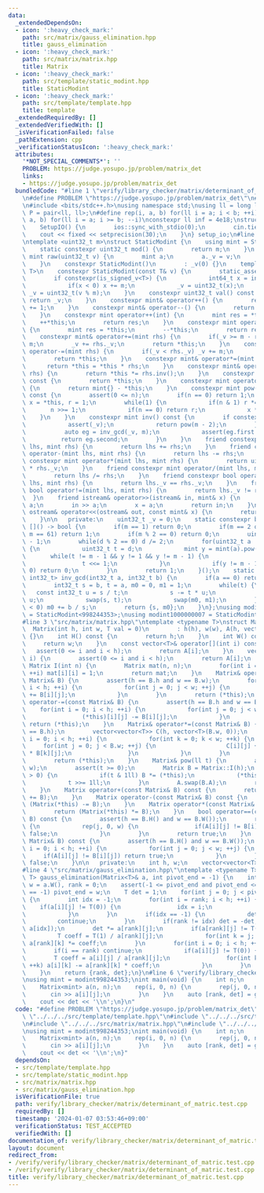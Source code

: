 ```yaml
---
data:
  _extendedDependsOn:
  - icon: ':heavy_check_mark:'
    path: src/matrix/gauss_elimination.hpp
    title: gauss_elimination
  - icon: ':heavy_check_mark:'
    path: src/matrix/matrix.hpp
    title: Matrix
  - icon: ':heavy_check_mark:'
    path: src/template/static_modint.hpp
    title: StaticModint
  - icon: ':heavy_check_mark:'
    path: src/template/template.hpp
    title: template
  _extendedRequiredBy: []
  _extendedVerifiedWith: []
  _isVerificationFailed: false
  _pathExtension: cpp
  _verificationStatusIcon: ':heavy_check_mark:'
  attributes:
    '*NOT_SPECIAL_COMMENTS*': ''
    PROBLEM: https://judge.yosupo.jp/problem/matrix_det
    links:
    - https://judge.yosupo.jp/problem/matrix_det
  bundledCode: "#line 1 \"verify/library_checker/matrix/determinant_of_matric.test.cpp\"\
    \n#define PROBLEM \"https://judge.yosupo.jp/problem/matrix_det\"\n#line 2 \"src/template/template.hpp\"\
    \n#include <bits/stdc++.h>\nusing namespace std;\nusing ll = long long;\nusing\
    \ P = pair<ll, ll>;\n#define rep(i, a, b) for(ll i = a; i < b; ++i)\n#define rrep(i,\
    \ a, b) for(ll i = a; i >= b; --i)\nconstexpr ll inf = 4e18;\nstruct SetupIO {\n\
    \    SetupIO() {\n        ios::sync_with_stdio(0);\n        cin.tie(0);\n    \
    \    cout << fixed << setprecision(30);\n    }\n} setup_io;\n#line 3 \"src/template/static_modint.hpp\"\
    \ntemplate <uint32_t m>\nstruct StaticModint {\n    using mint = StaticModint;\n\
    \    static constexpr uint32_t mod() {\n        return m;\n    }\n    static constexpr\
    \ mint raw(uint32_t v) {\n        mint a;\n        a._v = v;\n        return a;\n\
    \    }\n    constexpr StaticModint()\n        : _v(0) {}\n    template <class\
    \ T>\n    constexpr StaticModint(const T& v) {\n        static_assert(is_integral_v<T>);\n\
    \        if constexpr(is_signed_v<T>) {\n            int64_t x = int64_t(v % int64_t(m));\n\
    \            if(x < 0) x += m;\n            _v = uint32_t(x);\n        } else\
    \ _v = uint32_t(v % m);\n    }\n    constexpr uint32_t val() const {\n       \
    \ return _v;\n    }\n    constexpr mint& operator++() {\n        return *this\
    \ += 1;\n    }\n    constexpr mint& operator--() {\n        return *this -= 1;\n\
    \    }\n    constexpr mint operator++(int) {\n        mint res = *this;\n    \
    \    ++*this;\n        return res;\n    }\n    constexpr mint operator--(int)\
    \ {\n        mint res = *this;\n        --*this;\n        return res;\n    }\n\
    \    constexpr mint& operator+=(mint rhs) {\n        if(_v >= m - rhs._v) _v -=\
    \ m;\n        _v += rhs._v;\n        return *this;\n    }\n    constexpr mint&\
    \ operator-=(mint rhs) {\n        if(_v < rhs._v) _v += m;\n        _v -= rhs._v;\n\
    \        return *this;\n    }\n    constexpr mint& operator*=(mint rhs) {\n  \
    \      return *this = *this * rhs;\n    }\n    constexpr mint& operator/=(mint\
    \ rhs) {\n        return *this *= rhs.inv();\n    }\n    constexpr mint operator+()\
    \ const {\n        return *this;\n    }\n    constexpr mint operator-() const\
    \ {\n        return mint{} - *this;\n    }\n    constexpr mint pow(long long n)\
    \ const {\n        assert(0 <= n);\n        if(n == 0) return 1;\n        mint\
    \ x = *this, r = 1;\n        while(1) {\n            if(n & 1) r *= x;\n     \
    \       n >>= 1;\n            if(n == 0) return r;\n            x *= x;\n    \
    \    }\n    }\n    constexpr mint inv() const {\n        if constexpr(prime) {\n\
    \            assert(_v);\n            return pow(m - 2);\n        } else {\n \
    \           auto eg = inv_gcd(_v, m);\n            assert(eg.first == 1);\n  \
    \          return eg.second;\n        }\n    }\n    friend constexpr mint operator+(mint\
    \ lhs, mint rhs) {\n        return lhs += rhs;\n    }\n    friend constexpr mint\
    \ operator-(mint lhs, mint rhs) {\n        return lhs -= rhs;\n    }\n    friend\
    \ constexpr mint operator*(mint lhs, mint rhs) {\n        return uint64_t(lhs._v)\
    \ * rhs._v;\n    }\n    friend constexpr mint operator/(mint lhs, mint rhs) {\n\
    \        return lhs /= rhs;\n    }\n    friend constexpr bool operator==(mint\
    \ lhs, mint rhs) {\n        return lhs._v == rhs._v;\n    }\n    friend constexpr\
    \ bool operator!=(mint lhs, mint rhs) {\n        return lhs._v != rhs._v;\n  \
    \  }\n    friend istream& operator>>(istream& in, mint& x) {\n        long long\
    \ a;\n        in >> a;\n        x = a;\n        return in;\n    }\n    friend\
    \ ostream& operator<<(ostream& out, const mint& x) {\n        return out << x.val();\n\
    \    }\n\n   private:\n    uint32_t _v = 0;\n    static constexpr bool prime =\
    \ []() -> bool {\n        if(m == 1) return 0;\n        if(m == 2 or m == 7 or\
    \ m == 61) return 1;\n        if(m % 2 == 0) return 0;\n        uint32_t d = m\
    \ - 1;\n        while(d % 2 == 0) d /= 2;\n        for(uint32_t a : {2, 7, 61})\
    \ {\n            uint32_t t = d;\n            mint y = mint(a).pow(t);\n     \
    \       while(t != m - 1 && y != 1 && y != m - 1) {\n                y *= y;\n\
    \                t <<= 1;\n            }\n            if(y != m - 1 && t % 2 ==\
    \ 0) return 0;\n        }\n        return 1;\n    }();\n    static constexpr pair<int32_t,\
    \ int32_t> inv_gcd(int32_t a, int32_t b) {\n        if(a == 0) return {b, 0};\n\
    \        int32_t s = b, t = a, m0 = 0, m1 = 1;\n        while(t) {\n         \
    \   const int32_t u = s / t;\n            s -= t * u;\n            m0 -= m1 *\
    \ u;\n            swap(s, t);\n            swap(m0, m1);\n        }\n        if(m0\
    \ < 0) m0 += b / s;\n        return {s, m0};\n    }\n};\nusing modint998244353\
    \ = StaticModint<998244353>;\nusing modint1000000007 = StaticModint<1000000007>;\n\
    #line 3 \"src/matrix/matrix.hpp\"\ntemplate <typename T>\nstruct Matrix {\n  \
    \  Matrix(int h, int w, T val = 0)\n        : h(h), w(w), A(h, vector<T>(w, val))\
    \ {}\n    int H() const {\n        return h;\n    }\n    int W() const {\n   \
    \     return w;\n    }\n    const vector<T>& operator[](int i) const {\n     \
    \   assert(0 <= i and i < h);\n        return A[i];\n    }\n    vector<T>& operator[](int\
    \ i) {\n        assert(0 <= i and i < h);\n        return A[i];\n    }\n    static\
    \ Matrix I(int n) {\n        Matrix mat(n, n);\n        for(int i = 0; i < n;\
    \ ++i) mat[i][i] = 1;\n        return mat;\n    }\n    Matrix& operator+=(const\
    \ Matrix& B) {\n        assert(h == B.h and w == B.w);\n        for(int i = 0;\
    \ i < h; ++i) {\n            for(int j = 0; j < w; ++j) {\n                (*this)[i][j]\
    \ += B[i][j];\n            }\n        }\n        return (*this);\n    }\n    Matrix&\
    \ operator-=(const Matrix& B) {\n        assert(h == B.h and w == B.w);\n    \
    \    for(int i = 0; i < h; ++i) {\n            for(int j = 0; j < w; ++j) {\n\
    \                (*this)[i][j] -= B[i][j];\n            }\n        }\n       \
    \ return (*this);\n    }\n    Matrix& operator*=(const Matrix& B) {\n        assert(w\
    \ == B.h);\n        vector<vector<T>> C(h, vector<T>(B.w, 0));\n        for(int\
    \ i = 0; i < h; ++i) {\n            for(int k = 0; k < w; ++k) {\n           \
    \     for(int j = 0; j < B.w; ++j) {\n                    C[i][j] += (*this)[i][k]\
    \ * B[k][j];\n                }\n            }\n        }\n        A.swap(C);\n\
    \        return (*this);\n    }\n    Matrix& pow(ll t) {\n        assert(h ==\
    \ w);\n        assert(t >= 0);\n        Matrix B = Matrix::I(h);\n        while(t\
    \ > 0) {\n            if(t & 1ll) B *= (*this);\n            (*this) *= (*this);\n\
    \            t >>= 1ll;\n        }\n        A.swap(B.A);\n        return (*this);\n\
    \    }\n    Matrix operator+(const Matrix& B) const {\n        return (Matrix(*this)\
    \ += B);\n    }\n    Matrix operator-(const Matrix& B) const {\n        return\
    \ (Matrix(*this) -= B);\n    }\n    Matrix operator*(const Matrix& B) const {\n\
    \        return (Matrix(*this) *= B);\n    }\n    bool operator==(const Matrix&\
    \ B) const {\n        assert(h == B.H() and w == B.W());\n        rep(i, 0, h)\
    \ {\n            rep(j, 0, w) {\n                if(A[i][j] != B[i][j]) return\
    \ false;\n            }\n        }\n        return true;\n    }\n    bool operator!=(const\
    \ Matrix& B) const {\n        assert(h == B.H() and w == B.W());\n        for(int\
    \ i = 0; i < h; ++i) {\n            for(int j = 0; j < w; ++j) {\n           \
    \     if(A[i][j] != B[i][j]) return true;\n            }\n        }\n        return\
    \ false;\n    }\n\n   private:\n    int h, w;\n    vector<vector<T>> A;\n};\n\
    #line 4 \"src/matrix/gauss_elimination.hpp\"\ntemplate <typename T>\npair<int,\
    \ T> gauss_elimination(Matrix<T>& a, int pivot_end = -1) {\n    int h = a.H(),\
    \ w = a.W(), rank = 0;\n    assert(-1 <= pivot_end and pivot_end <= w);\n    if(pivot_end\
    \ == -1) pivot_end = w;\n    T det = 1;\n    for(int j = 0; j < pivot_end; ++j)\
    \ {\n        int idx = -1;\n        for(int i = rank; i < h; ++i) {\n        \
    \    if(a[i][j] != T(0)) {\n                idx = i;\n                break;\n\
    \            }\n        }\n        if(idx == -1) {\n            det = 0;\n   \
    \         continue;\n        }\n        if(rank != idx) det = -det, swap(a[rank],\
    \ a[idx]);\n        det *= a[rank][j];\n        if(a[rank][j] != T(1)) {\n   \
    \         T coeff = T(1) / a[rank][j];\n            for(int k = j; k < w; ++k)\
    \ a[rank][k] *= coeff;\n        }\n        for(int i = 0; i < h; ++i) {\n    \
    \        if(i == rank) continue;\n            if(a[i][j] != T(0)) {\n        \
    \        T coeff = a[i][j] / a[rank][j];\n                for(int k = j; k < w;\
    \ ++k) a[i][k] -= a[rank][k] * coeff;\n            }\n        }\n        ++rank;\n\
    \    }\n    return {rank, det};\n}\n#line 6 \"verify/library_checker/matrix/determinant_of_matric.test.cpp\"\
    \nusing mint = modint998244353;\nint main(void) {\n    int n;\n    cin >> n;\n\
    \    Matrix<mint> a(n, n);\n    rep(i, 0, n) {\n        rep(j, 0, n) {\n     \
    \       cin >> a[i][j];\n        }\n    }\n    auto [rank, det] = gauss_elimination(a);\n\
    \    cout << det << '\\n';\n}\n"
  code: "#define PROBLEM \"https://judge.yosupo.jp/problem/matrix_det\"\n#include\
    \ \"../../../src/template/template.hpp\"\n#include \"../../../src/template/static_modint.hpp\"\
    \n#include \"../../../src/matrix/matrix.hpp\"\n#include \"../../../src/matrix/gauss_elimination.hpp\"\
    \nusing mint = modint998244353;\nint main(void) {\n    int n;\n    cin >> n;\n\
    \    Matrix<mint> a(n, n);\n    rep(i, 0, n) {\n        rep(j, 0, n) {\n     \
    \       cin >> a[i][j];\n        }\n    }\n    auto [rank, det] = gauss_elimination(a);\n\
    \    cout << det << '\\n';\n}"
  dependsOn:
  - src/template/template.hpp
  - src/template/static_modint.hpp
  - src/matrix/matrix.hpp
  - src/matrix/gauss_elimination.hpp
  isVerificationFile: true
  path: verify/library_checker/matrix/determinant_of_matric.test.cpp
  requiredBy: []
  timestamp: '2024-01-07 03:53:46+09:00'
  verificationStatus: TEST_ACCEPTED
  verifiedWith: []
documentation_of: verify/library_checker/matrix/determinant_of_matric.test.cpp
layout: document
redirect_from:
- /verify/verify/library_checker/matrix/determinant_of_matric.test.cpp
- /verify/verify/library_checker/matrix/determinant_of_matric.test.cpp.html
title: verify/library_checker/matrix/determinant_of_matric.test.cpp
---
```


